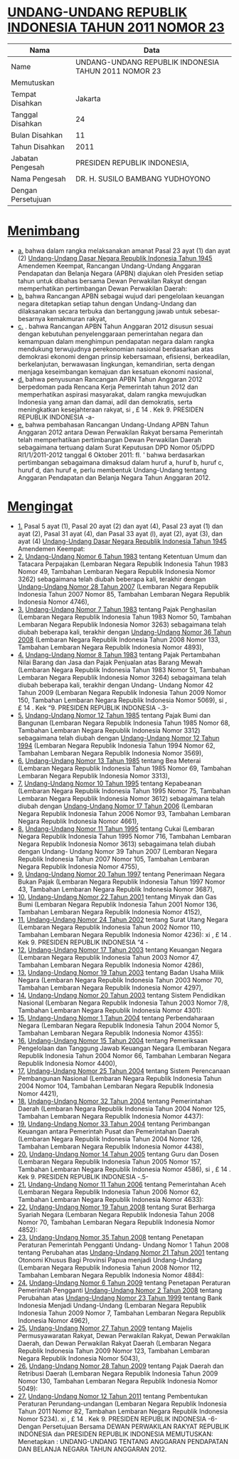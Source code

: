 # [UNDANG-UNDANG REPUBLIK INDONESIA TAHUN 2011 NOMOR 23](http://example.org/legal/document/uu/2011/23)

| Nama | Data |
| ------ | ----- |
|Name|UNDANG-UNDANG REPUBLIK INDONESIA TAHUN 2011 NOMOR 23|
|Memutuskan||
|Tempat Disahkan|Jakarta|
|Tanggal Disahkan|24|
|Bulan Disahkan|11|
|Tahun Disahkan|2011|
|Jabatan Pengesah|PRESIDEN REPUBLIK INDONESIA,|
|Nama Pengesah|DR. H. SUSILO BAMBANG YUDHOYONO|
|Dengan Persetujuan||
# [Menimbang](http://example.org/legal/document/uu/2011/23/menimbang)

* [a.](http://example.org/legal/document/uu/2011/23/menimbang/point/a) bahwa dalam rangka melaksanakan amanat Pasal 23 ayat (1) dan ayat (2) [Undang-Undang Dasar Negara Republik Indonesia Tahun 1945](http://example.org/legal/document/uu) Amendemen Keempat, Rancangan Undang-Undang Anggaran Pendapatan dan Belanja Negara (APBN) diajukan oleh Presiden setiap tahun untuk dibahas bersama Dewan Perwakilan Rakyat dengan memperhatikan pertimbangan Dewan Perwakilan Daerah:
* [b.](http://example.org/legal/document/uu/2011/23/menimbang/point/b) bahwa Rancangan APBN sebagai wujud dari pengelolaan keuangan negara ditetapkan setiap tahun dengan Undang-Undang dan dilaksanakan secara terbuka dan bertanggung jawab untuk sebesar-besarnya kemakmuran rakyat,
* [c.](http://example.org/legal/document/uu/2011/23/menimbang/point/c) . bahwa Rancangan APBN Tahun Anggaran 2012 disusun sesuai dengan kebutuhan penyelenggaraan pemerintahan negara dan kemampuan dalam menghimpun pendapatan negara dalam rangka mendukung terwujudnya perekonomian nasional berdasarkan atas demokrasi ekonomi dengan prinsip kebersamaan, efisiensi, berkeadilan, berkelanjutan, berwawasan lingkungan, kemandirian, serta dengan menjaga keseimbangan kemajuan dan kesatuan ekonomi nasional,
* [d.](http://example.org/legal/document/uu/2011/23/menimbang/point/d) bahwa penyusunan Rancangan APBN Tahun Anggaran 2012 berpedoman pada Rencana Kerja Pemerintah tahun 2012 dan memperhatikan aspirasi masyarakat, dalam rangka mewujudkan Indonesia yang aman dan damai, adil dan demokratis, serta meningkatkan kesejahteraan rakyat, si , £ 14 . Kek 9. PRESIDEN REPUBLIK INDONESIA -a-
* [e.](http://example.org/legal/document/uu/2011/23/menimbang/point/e) bahwa pembahasan Rancangan Undang-Undang APBN Tahun Anggaran 2012 antara Dewan Perwakilan Rakyat bersama Pemerintah telah memperhatikan pertimbangan Dewan Perwakilan Daerah sebagaimana tertuang dalam Surat Keputusan DPD Nomor 05/DPD RI1/1/2011-2012 tanggal 6 Oktober 2011: fI. ' bahwa berdasarkan pertimbangan sebagaimana dimaksud dalam huruf a, huruf b, huruf c, huruf d, dan huruf e, perlu membentuk Undang-Undang tentang Anggaran Pendapatan dan Belanja Negara Tahun Anggaran 2012.
# [Mengingat](http://example.org/legal/document/uu/2011/23/mengingat)

* [1.](http://example.org/legal/document/uu/2011/23/mengingat/point/0001) Pasal 5 ayat (1), Pasal 20 ayat (2) dan ayat (4), Pasal 23 ayat (1) dan ayat (2), Pasal 31 ayat (4), dan Pasal 33 ayat (l), ayat (2), ayat (3), dan ayat (4) [Undang-Undang Dasar Negara Republik Indonesia Tahun 1945](http://example.org/legal/document/uu) Amendemen Keempat:
* [2.](http://example.org/legal/document/uu/2011/23/mengingat/point/0002) [Undang-Undang Nomor 6 Tahun 1983](http://example.org/legal/document/uu/1983/6) tentang Ketentuan Umum dan Tatacara Perpajakan (Lembaran Negara Republik Indonesia Tahun 1983 Nomor 49, Tambahan Lembaran Negara Republik Indonesia Nomor 3262) sebagaimana telah diubah beberapa kali, terakhir dengan [Undang-Undang Nomor 28 Tahun 2007](http://example.org/legal/document/uu/2007/28) (Lembaran Negara Republik Indonesia Tahun 2007 Nomor 85, Tambahan Lembaran Negara Republik Indonesia Nomor 4746),
* [3.](http://example.org/legal/document/uu/2011/23/mengingat/point/0003) [Undang-Undang Nomor 7 Tahun 1983](http://example.org/legal/document/uu/1983/7) tentang Pajak Penghasilan (Lembaran Negara Republik Indonesia Tahun 1983 Nomor 50, Tambahan Lembaran Negara Republik Indonesia Nomor 3263) sebagaimana telah diubah beberapa kali, terakhir dengan [Undang-Undang Nomor 36 Tahun 2008](http://example.org/legal/document/uu/2008/36) (Lembaran Negara Republik Indonesia Tahun 2008 Nomor 133, Tambahan Lembaran Negara Republik Indonesia Nomor 4893),
* [4.](http://example.org/legal/document/uu/2011/23/mengingat/point/0004) [Undang-Undang Nomor 8 Tahun 1983](http://example.org/legal/document/uu/1983/8) tentang Pajak Pertambahan Nilai Barang dan Jasa dan Pajak Penjualan atas Barang Mewah (Lembaran Negara Republik Indonesia Tahun 1983 Nomor 51, Tambahan Lembaran Negara Republik Indonesia Nomor 3264) sebagaimana telah diubah beberapa kali, terakhir dengan Undang- Undang Nomor 42 Tahun 2009 (Lembaran Negara Republik Indonesia Tahun 2009 Nomor 150, Tambahan Lembaran Negara Republik Indonesia Nomor 5069), si , £ 14 . Kek “9. PRESIDEN REPUBLIK INDONESIA -.3-
* [5.](http://example.org/legal/document/uu/2011/23/mengingat/point/0005) [Undang-Undang Nomor 12 Tahun 1985](http://example.org/legal/document/uu/1985/12) tentang Pajak Bumi dan Bangunan (Lembaran Negara Republik Indonesia Tahun 1985 Nomor 68, Tambahan Lembaran Negara Republik Indonesia Nomor 3312) sebagaimana telah diubah dengan [Undang-Undang Nomor 12 Tahun 1994](http://example.org/legal/document/uu/1994/12) (Lembaran Negara Republik Indonesia Tahun 1994 Nomor 62, Tambahan Lembaran Negara Republik Indonesia Nomor 3569),
* [6.](http://example.org/legal/document/uu/2011/23/mengingat/point/0006) [Undang-Undang Nomor 13 Tahun 1985](http://example.org/legal/document/uu/1985/13) tentang Bea Meterai (Lembaran Negara Republik Indonesia Tahun 1985 Nomor 69, Tambahan Lembaran Negara Republik Indonesia Nomor 3313),
* [7.](http://example.org/legal/document/uu/2011/23/mengingat/point/0007) [Undang-Undang Nomor 10 Tahun 1995](http://example.org/legal/document/uu/1995/10) tentang Kepabeanan (Lembaran Negara Republik Indonesia Tahun 1995 Nomor 75, Tambahan Lembaran Negara Republik Indonesia Nomor 3612) sebagaimana telah diubah dengan [Undang-Undang Nomor 17 Tahun 2006](http://example.org/legal/document/uu/2006/17) (Lembaran Negara Republik Indonesia Tahun 2006 Nomor 93, Tambahan Lembaran Negara Republik Indonesia Nomor 4661),
* [8.](http://example.org/legal/document/uu/2011/23/mengingat/point/0008) [Undang-Undang Nomor 11 Tahun 1995](http://example.org/legal/document/uu/1995/11) tentang Cukai (Lembaran Negara Republik Indonesia Tahun 1995 Nomor 716, Tambahan Lembaran Negara Republik Indonesia Nomor 3613) sebagaimana telah diubah dengan Undang- Undang Nomor 39 Tahun 2007 (Lembaran Negara Republik Indonesia Tahun 2007 Nomor 105, Tambahan Lembaran Negara Republik Indonesia Nomor 4755),
* [9.](http://example.org/legal/document/uu/2011/23/mengingat/point/0009) [Undang-Undang Nomor 20 Tahun 1997](http://example.org/legal/document/uu/1997/20) tentang Penerimaan Negara Bukan Pajak (Lembaran Negara Republik Indonesia Tahun 1997 Nomor 43, Tambahan Lembaran Negara Republik Indonesia Nomor 3687),
* [10.](http://example.org/legal/document/uu/2011/23/mengingat/point/0010) [Undang-Undang Nomor 22 Tahun 2001](http://example.org/legal/document/uu/2001/22) tentang Minyak dan Gas Bumi (Lembaran Negara Republik Indonesia Tahun 2001 Nomor 136, Tambahan Lembaran Negara Republik Indonesia Nomor 4152),
* [11.](http://example.org/legal/document/uu/2011/23/mengingat/point/0011) [Undang-Undang Nomor 24 Tahun 2002](http://example.org/legal/document/uu/2002/24) tentang Surat Utang Negara (Lembaran Negara Republik Indonesia Tahun 2002 Nomor 110, Tambahan Lembaran Negara Republik Indonesia Nomor 4236): xi , £ 14 . Kek 9. PRESIDEN REPUBLIK INDONESIA “4 -
* [12.](http://example.org/legal/document/uu/2011/23/mengingat/point/0012) [Undang-Undang Nomor 17 Tahun 2003](http://example.org/legal/document/uu/2003/17) tentang Keuangan Negara (Lembaran Negara Republik Indonesia Tahun 2003 Nomor 47, Tambahan Lembaran Negara Republik Indonesia Nomor 4286),
* [13.](http://example.org/legal/document/uu/2011/23/mengingat/point/0013) [Undang-Undang Nomor 19 Tahun 2003](http://example.org/legal/document/uu/2003/19) tentang Badan Usaha Milik Negara (Lembaran Negara Republik Indonesia Tahun 2003 Nomor 70, Tambahan Lembaran Negara Republik Indonesia Nomor 4297),
* [14.](http://example.org/legal/document/uu/2011/23/mengingat/point/0014) [Undang-Undang Nomor 20 Tahun 2003](http://example.org/legal/document/uu/2003/20) tentang Sistem Pendidikan Nasional (Lembaran Negara Republik Indonesia Tahun 2003 Nomor 7/8, Tambahan Lembaran Negara Republik Indonesia Nomor 4301):
* [15.](http://example.org/legal/document/uu/2011/23/mengingat/point/0015) [Undang-Undang Nomor 1 Tahun 2004](http://example.org/legal/document/uu/2004/1) tentang Perbendaharaan Negara (Lembaran Negara Republik Indonesia Tahun 2004 Nomor 5, Tambahan Lembaran Negara Republik Indonesia Nomor 4355):
* [16.](http://example.org/legal/document/uu/2011/23/mengingat/point/0016) [Undang-Undang Nomor 15 Tahun 2004](http://example.org/legal/document/uu/2004/15) tentang Pemeriksaan Pengelolaan dan Tanggung Jawab Keuangan Negara (Lembaran Negara Republik Indonesia Tahun 2004 Nomor 66, Tambahan Lembaran Negara Republik Indonesia Nomor 4400),
* [17.](http://example.org/legal/document/uu/2011/23/mengingat/point/0017) [Undang-Undang Nomor 25 Tahun 2004](http://example.org/legal/document/uu/2004/25) tentang Sistem Perencanaan Pembangunan Nasional (Lembaran Negara Republik Indonesia Tahun 2004 Nomor 104, Tambahan Lembaran Negara Republik Indonesia Nomor 4421),
* [18.](http://example.org/legal/document/uu/2011/23/mengingat/point/0018) [Undang-Undang Nomor 32 Tahun 2004](http://example.org/legal/document/uu/2004/32) tentang Pemerintahan Daerah (Lembaran Negara Republik Indonesia Tahun 2004 Nomor 125, Tambahan Lembaran Negara Republik Indonesia Nomor 4437):
* [19.](http://example.org/legal/document/uu/2011/23/mengingat/point/0019) [Undang-Undang Nomor 33 Tahun 2004](http://example.org/legal/document/uu/2004/33) tentang Perimbangan Keuangan antara Pemerintah Pusat dan Pemerintahan Daerah (Lembaran Negara Republik Indonesia Tahun 2004 Nomor 126, Tambahan Lembaran Negara Republik Indonesia Nomor 4438),
* [20.](http://example.org/legal/document/uu/2011/23/mengingat/point/0020) [Undang-Undang Nomor 14 Tahun 2005](http://example.org/legal/document/uu/2005/14) tentang Guru dan Dosen (Lembaran Negara Republik Indonesia Tahun 2005 Nomor 157, Tambahan Lembaran Negara Republik Indonesia Nomor 4586), si , £ 14 . Kek 9. PRESIDEN REPUBLIK INDONESIA -.5-
* [21.](http://example.org/legal/document/uu/2011/23/mengingat/point/0021) [Undang-Undang Nomor 11 Tahun 2006](http://example.org/legal/document/uu/2006/11) tentang Pemerintahan Aceh (Lembaran Negara Republik Indonesia Tahun 2006 Nomor 62, Tambahan Lembaran Negara Republik Indonesia Nomor 4633):
* [22.](http://example.org/legal/document/uu/2011/23/mengingat/point/0022) [Undang-Undang Nomor 19 Tahun 2008](http://example.org/legal/document/uu/2008/19) tentang Surat Berharga Syariah Negara (Lembaran Negara Republik Indonesia Tahun 2008 Nomor 70, Tambahan Lembaran Negara Republik Indonesia Nomor 4852):
* [23.](http://example.org/legal/document/uu/2011/23/mengingat/point/0023) [Undang-Undang Nomor 35 Tahun 2008](http://example.org/legal/document/uu/2008/35) tentang Penetapan Peraturan Pemerintah Pengganti Undang- Undang Nomor 1 Tahun 2008 tentang Perubahan atas [Undang-Undang Nomor 21 Tahun 2001](http://example.org/legal/document/uu/2001/21) tentang Otonomi Khusus Bagi Provinsi Papua menjadi Undang-Undang (Lembaran Negara Republik Indonesia Tahun 2008 Nomor 112, Tambahan Lembaran Negara Republik Indonesia Nomor 4884):
* [24.](http://example.org/legal/document/uu/2011/23/mengingat/point/0024) [Undang-Undang Nomor 6 Tahun 2009](http://example.org/legal/document/uu/2009/6) tentang Penetapan Peraturan Pemerintah Pengganti [Undang-Undang Nomor 2 Tahun 2008](http://example.org/legal/document/uu/2008/2) tentang Perubahan atas [Undang-Undang Nomor 23 Tahun 1999](http://example.org/legal/document/uu/1999/23) tentang Bank Indonesia Menjadi Undang-Undang (Lembaran Negara Republik Indonesia Tahun 2009 Nomor 7, Tambahan Lembaran Negara Republik Indonesia Nomor 4962),
* [25.](http://example.org/legal/document/uu/2011/23/mengingat/point/0025) [Undang-Undang Nomor 27 Tahun 2009](http://example.org/legal/document/uu/2009/27) tentang Majelis Permusyawaratan Rakyat, Dewan Perwakilan Rakyat, Dewan Perwakilan Daerah, dan Dewan Perwakilan Rakyat Daerah (Lembaran Negara Republik Indonesia Tahun 2009 Nomor 123, Tambahan Lembaran Negara Republik Indonesia Nomor 5043),
* [26.](http://example.org/legal/document/uu/2011/23/mengingat/point/0026) [Undang-Undang Nomor 28 Tahun 2009](http://example.org/legal/document/uu/2009/28) tentang Pajak Daerah dan Retribusi Daerah (Lembaran Negara Republik Indonesia Tahun 2009 Nomor 130, Tambahan Lembaran Negara Republik Indonesia Nomor 5049):
* [27.](http://example.org/legal/document/uu/2011/23/mengingat/point/0027) [Undang-Undang Nomor 12 Tahun 2011](http://example.org/legal/document/uu/2011/12) tentang Pembentukan Peraturan Perundang-undangan (Lembaran Negara Republik Indonesia Tahun 2011 Nomor 82, Tambahan Lembaran Negara Republik Indonesia Nomor 5234). xi , £ 14 . Kek 9. PRESIDEN REPUBLIK INDONESIA -6- Dengan Persetujuan Bersama DEWAN PERWAKILAN RAKYAT REPUBLIK INDONESIA dan PRESIDEN REPUBLIK INDONESIA MEMUTUSKAN: Menetapkan : UNDANG-UNDANG TENTANG ANGGARAN PENDAPATAN DAN BELANJA NEGARA TAHUN ANGGARAN 2012.